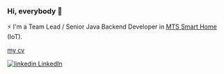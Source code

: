 ### Hi, everybody 👋
⚡ I'm a Team Lead / Senior Java Backend Developer in [MTS Smart Home](https://mts-digital.ru/) (IoT).

[my cv](https://adelaidekangaroo.github.io/)

<a href="https://www.linkedin.com/in/sergey-simonov-81b576245/?locale=en_US" rel="nofollow noreferrer">
  <img src="https://i.stack.imgur.com/gVE0j.png" alt="linkedin"> LinkedIn
</a>
